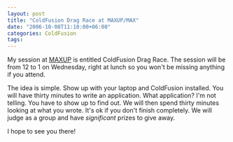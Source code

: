 ```yaml
---
layout: post
title: "ColdFusion Drag Race at MAXUP/MAX"
date: "2006-10-08T11:10:00+06:00"
categories: ColdFusion 
tags: 
---
```


My session at <a href="http://barcamp.org/MAXUP">MAXUP</a> is entitled ColdFusion Drag Race. The session will be from 12 to 1 on Wednesday, right at lunch so you won't be missing anything if you attend. 

The idea is simple. Show up with your laptop and ColdFusion installed. You will have thirty minutes to write an application. What application? I'm not telling. You have to show up to find out. We will then spend thirty minutes looking at what you wrote. It's ok if you don't finish completely. We will judge as a group and have <i>significant</i> prizes to give away. 

I hope to see you there!